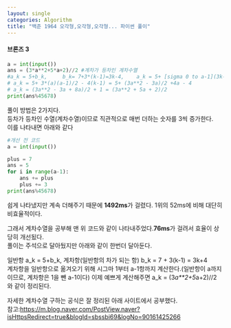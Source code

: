 ```yaml
---
layout: single
categories: Algorithm
title: "백준 1964 오각형,오각형,오각형... 파이썬 풀이"
---
```

#### 브론즈 3

```py
a = int(input())
ans = (3*a**2+5*a+2)//2 #계차가 등차인 계차수열
#a_k = 5+b_k,     b_k= 7+3*(k-1)=3k-4,    a_k = 5+ [sigma 0 to a-1](3k-4)
# a_k = 5+ 3*(a)(a-1)/2 - 4(k-1) = 5+ (3a**2 - 3a)/2 +4a - 4
# a_k = (3a**2 - 3a + 8a)/2 + 1 = (3a**2 + 5a + 2)/2
print(ans%45678)    
```
풀이 방법은 2가지다.<br>
등차가 등차인 수열(계차수열)이므로 직관적으로 매번 더하는 숫자를 3씩 증가한다.<br>
이를 나타내면 아래와 같다<br>
```py
#개선 전 코드
a = int(input())

plus = 7 
ans = 5
for i in range(a-1):
    ans += plus
    plus += 3
print(ans%45678)
```
쉽게 나타냈지만 계속 더해주기 때문에 **1492ms**가 걸렸다. 1위의 52ms에 비해 대단히 비효율적이다.<br>

그래서 계차수열을 공부해 맨 위 코드와 같이 나타내주었다.**76ms**가 걸려서 효율이 상당히 개선됬다.<br>
풀이는 주석으로 달아뒀지만 아래와 같이 한번더 달아둔다.<br>

일반항 a_k = 5+b_k, 계차항(일반항의 차가 되는 항) b_k = 7 + 3(k-1) = 3k+4<br>
계차항을 일반항으로 옮겨오기 위해 시그마 1부터 a-1항까지 계산한다.(일반항이 a까지이므로, 계차항은 1을 뺀 a-1이다)
이제 예쁘게 계산해주면 a_k = (3*a**2+5*a+2)//2 와 같이 정리된다.<br>

자세한 계차수열 구하는 공식은 잘 정리된 아래 사이트에서 공부했다.<br>
참고:https://m.blog.naver.com/PostView.naver?isHttpsRedirect=true&blogId=sbssbi69&logNo=90161425266